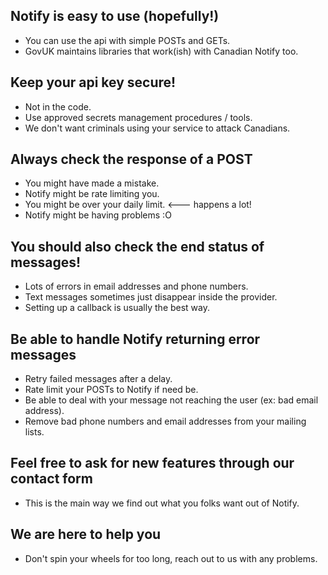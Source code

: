 
## Notify is easy to use (hopefully!)

- You can use the api with simple POSTs and GETs.
- GovUK maintains libraries that work(ish) with Canadian Notify too.

## Keep your api key secure!

- Not in the code.
- Use approved secrets management procedures / tools.
- We don't want criminals using your service to attack Canadians.

## Always check the response of a POST

- You might have made a mistake.
- Notify might be rate limiting you.
- You might be over your daily limit. <--- happens a lot!
- Notify might be having problems :O

## You should also check the end status of messages!
- Lots of errors in email addresses and phone numbers.
- Text messages sometimes just disappear inside the provider.
- Setting up a callback is usually the best way.


## Be able to handle Notify returning error messages
- Retry failed messages after a delay.
- Rate limit your POSTs to Notify if need be.
- Be able to deal with your message not reaching the user (ex: bad email address).
- Remove bad phone numbers and email addresses from your mailing lists.

## Feel free to ask for new features through our contact form
- This is the main way we find out what you folks want out of Notify.

## We are here to help you
- Don't spin your wheels for too long, reach out to us with any problems.

